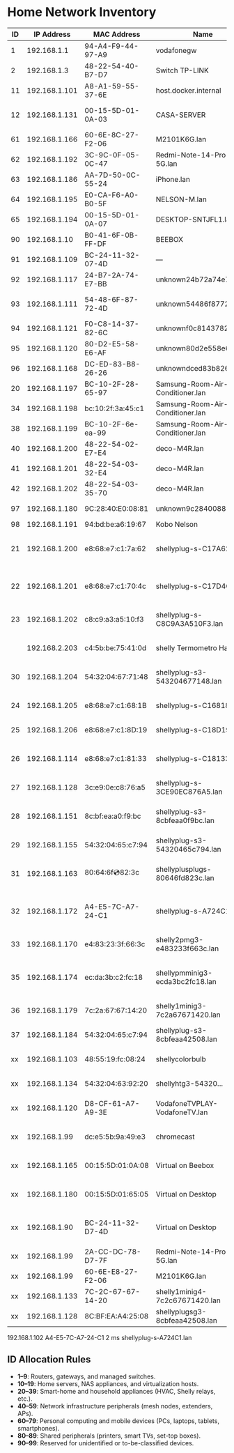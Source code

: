 # Home Network Inventory

| ID  | IP Address    | MAC Address       | Name                             | Connection | Device Type             | DHCP                 | Friendly Name                                             |
| --- | ------------- | ----------------- | -------------------------------- | ---------- | ----------------------- | -------------------- | --------------------------------------------------------- |
| 1   | 192.168.1.1   | 94-A4-F9-44-97-A9 | vodafonegw                       | LAN        | Router                  | Static               | Primary Gateway                                           |
| 2   | 192.168.1.3   | 48-22-54-40-B7-D7 | Switch TP-LINK                   | LAN        | Router/Access Point     | Static               | Core Switch                                               |
| 11  | 192.168.1.101 | A8-A1-59-55-37-6E | host.docker.internal             | LAN        | Home Server             | Unknown              | Escritorio Desktop                                        |
| 12  | 192.168.1.131 | 00-15-5D-01-0A-03 | CASA-SERVER                      | LAN        | Home Server             | Unknown              | Casa Server (Hyper-v Machine)                             |
| 61  | 192.168.1.166 | 60-6E-8C-27-F2-06 | M2101K6G.lan                     | WiFi       | Smartphone              | DHCP                 | Xiaomi Phone                                              |
| 62  | 192.168.1.192 | 3C-9C-0F-05-0C-47 | Redmi-Note-14-Pro-5G.lan         | WiFi       | Smartphone              | DHCP                 | Redmi Note 14 Pro                                         |
| 63  | 192.168.1.186 | AA-7D-50-0C-55-24 | iPhone.lan                       | WiFi       | Smartphone              | DHCP                 | iPhone                                                    |
| 64  | 192.168.1.195 | E0-CA-F6-A0-B0-5F | NELSON-M.lan                     | Unknown    | PC                      | Unknown              | Nelson PC                                                 |
| 65  | 192.168.1.194 | 00-15-5D-01-0A-07 | DESKTOP-SNTJFL1.lan              | Unknown    | PC                      | Unknown              | Desktop SNTJFL1                                           |
| 90  | 192.168.1.10  | B0-41-6F-0B-FF-DF | BEEBOX                           | Unknown    | Unknown                 | Unknown              | BeeBox                                                    |
| 91  | 192.168.1.109 | BC-24-11-32-07-4D | —                                | Unknown    | Unknown                 | Unknown              | Unknown BC241132074D                                      |
| 92  | 192.168.1.117 | 24-B7-2A-74-E7-BB | unknown24b72a74e7bb.lan          | Unknown    | Unknown                 | Unknown              | Philips Sala tv                                           |
| 93  | 192.168.1.111 | 54-48-6F-87-72-4D | unknown54486f87724d.lan          | Unknown    | Unknown                 | Unknown              | Xiaomi Air Purifier 3cEscritorio                          |
| 94  | 192.168.1.121 | F0-C8-14-37-82-6C | unknownf0c81437826c.lan          | Unknown    | Unknown                 | Unknown              | Xiaomi Vaccum mop 2s                                      |
| 95  | 192.168.1.120 | 80-D2-E5-58-E6-AF | unknown80d2e558e6af.lan          | Unknown    | Unknown                 | Unknown              | Nintendo Switch                                           |
| 96  | 192.168.1.168 | DC-ED-83-B8-26-26 | unknowndced83b82626.lan          | Unknown    | Unknown                 | Unknown              | Xiaomi Smart Food Feeder                                  |
| 20  | 192.168.1.197 | BC-10-2F-28-65-97 | Samsung-Room-Air-Conditioner.lan | WiFi       | Home Appliance          | DHCP/Static          | AC Living Room                                            |
| 34  | 192.168.1.198 | bc:10:2f:3a:45:c1 | Samsung-Room-Air-Conditioner.lan | WiFi       | Home Appliance          | Static               | AC Bedroom                                                |
| 38  | 192.168.1.199 | BC-10-2F-6e-ea-99 | Samsung-Room-Air-Conditioner.lan | WiFi       | Home Appliance          | Static               | AC Escritorio                                             |
| 40  | 192.168.1.200 | 48-22-54-02-E7-E4 | deco-M4R.lan                     | WiFi       | Mesh Access Point       | DHCP/Static          | Deco Node 1                                               |
| 41  | 192.168.1.201 | 48-22-54-03-32-E4 | deco-M4R.lan                     | WiFi       | Mesh Access Point       | DHCP/Static          | Deco Node 2                                               |
| 42  | 192.168.1.202 | 48-22-54-03-35-70 | deco-M4R.lan                     | WiFi       | Mesh Access Point       | DHCP/Static          | Deco Node 3                                               |
| 97  | 192.168.1.180 | 9C:28:40:E0:08:81 | unknown9c28400881.lan            | WiFi       | Home Appliance          | Static               | Mounsieur Cuisine Connect                                 |
| 98  | 192.168.1.191 | 94:bd:be:a6:19:67 | Kobo Nelson                      | WiFi       | PC / Kobo               | Static               | Kobo Nelson                                               |
| 21  | 192.168.1.200 | e8:68:e7:c1:7a:62 | shellyplug-s-C17A62.lan          | WiFi       | Home Appliance          | Static               | Shelly Plug Marquise Maquina Secar C17A62                 |
| 22  | 192.168.1.201 | e8:68:e7:c1:70:4c | shellyplug-s-C17D4C.lan          | WiFi       | Home Appliance          | Static               | Shelly Plug Cozinha Luz Bancada C17D4C                    |
| 23  | 192.168.1.202 | c8:c9:a3:a5:10:f3 | shellyplug-s-C8C9A3A510F3.lan    | WiFi       | Home Appliance          | DHCP                 | Shelly Plug Escritorio TV A510F3                          |
|     | 192.168.2.203 | c4:5b:be:75:41:0d | shelly Termometro Hall           | Wifi       | Home Appliance          | Static (device only) | Shelly H&T Hall 75410d                                    |
| 30  | 192.168.1.204 | 54:32:04:67:71:48 | shellyplug-s3-543204677148.lan   | WiFi       | Home Appliance          | Static (device only) | Shelly Plug Desumidificador Casa de Banho                 |
| 24  | 192.168.1.205 | e8:68:e7:c1:68:1B | shellyplug-s-C16818.lan          | WiFi       | Home Appliance          | Static (device only) | Shelly Plug Sala TV colunas                               |
| 25  | 192.168.1.206 | e8:68:e7:c1:8D:19 | shellyplug-s-C18D19.lan          | WiFi       | Home Appliance          | DHCP                 | Shelly Plug Sala TV TV                                    |
| 26  | 192.168.1.114 | e8:68:e7:c1:81:33 | shellyplug-s-C18133.lan          | WiFi       | Home Appliance          | DHCP                 | Shelly Plug Escritorio Contador C18133                    |
| 27  | 192.168.1.128 | 3c:e9:0e:c8:76:a5 | shellyplug-s-3CE90EC876A5.lan    | WiFi       | Home Appliance          | DHCP                 | Shelly Plug 3CE90E                                        |
| 28  | 192.168.1.151 | 8c:bf:ea:a0:f9:bc | shellyplug-s3-8cbfeaa0f9bc.lan   | WiFi       | Home Appliance          | DHCP                 | Shelly Plug Quarto Candeerio Marta F9BC                   |
| 29  | 192.168.1.155 | 54:32:04:65:c7:94 | shellyplug-s3-54320465c794.lan   | WiFi       | Home Appliance          | DHCP                 | Shelly Plug C794                                          |
| 31  | 192.168.1.163 | 80:64:6f:cd:82:3c | shellyplusplugs-80646fd823c.lan  | WiFi       | Home Appliance          | DHCP                 | Shelly Plus Plug Quarto Candeerio Nelson 823C             |
| 32  | 192.168.1.172 | A4-E5-7C-A7-24-C1 | shellyplug-s-A724C1.lan          | WiFi       | Home Appliance          | DHCP                 | Shelly Plug Escritorio Beeserver A724C1                   |
| 33  | 192.168.1.170 | e4:83:23:3f:66:3c | shelly2pmg3-e483233f663c.lan     | WiFi       | Home Appliance          | DHCP                 | Shelly 2PM G3 quarto Interruptor                          |
| 35  | 192.168.1.174 | ec:da:3b:c2:fc:18 | shellypmminig3-ecda3bc2fc18.lan  | WiFi       | Home Appliance          | DHCP                 | Shelly PM Mini G3 Cozinha Medidor Energia Ar Condicionado |
| 36  | 192.168.1.179 | 7c:2a:67:67:14:20 | shelly1minig3-7c2a67671420.lan   | WiFi       | Home Appliance          | DHCP                 | Shelly 1 Mini G3 Escritorio Interruptor                   |
| 37  | 192.168.1.184 | 54:32:04:65:c7:94 | shellyplug-s3-8cbfeaa42508.lan   | WiFi       | Home Appliance          | DHCP                 | Shelly Plug 42508                                         |
| xx  | 192.168.1.103 | 48:55:19:fc:08:24 | shellycolorbulb                  | WiFi       | Home Appliance          | DHCP                 | Shelly Color Bolb Escritorio SHCB-1                       |
| xx  | 192.168.1.134 | 54:32:04:63:92:20 | shellyhtg3-54320...              | WiFi       | Home Appliance          | DHCP                 | Shelly H&T 3 Quarto                                       |
| xx  | 192.168.1.120 | D8-CF-61-A7-A9-3E | VodafoneTVPLAY-VodafoneTV.lan    | WiFi       | Home Appliance / Box TV | DHCP                 | VodafoneTVPLAY Sala                                       |
| xx  | 192.168.1.99  | dc:e5:5b:9a:49:e3 | chromecast                       | WiFi       | Home Appliance / Box TV | DHCP                 | Chromecast Sala                                           |
| xx  | 192.168.1.165 | 00:15:5D:01:0A:08 | Virtual on Beebox                | LAN        | Virtual                 | Static (device only) | Escritorio Beebox Virtual (k0s)                           |
| xx  | 192.168.1.180 | 00:15:5D:01:65:05 | Virtual on Desktop               | LAN        | Virtual                 | Static (device only) | Escritorio Desktop Virtual (Opensenses)                   |
| xx  | 192.168.1.90  | BC-24-11-32-D7-4D | Virtual on Desktop               | LAN        | Virtual                 | Static (device only) | Escritorio Desktop Virtual (Opensense External)           |
| xx  | 192.168.1.99  | 2A-CC-DC-78-D7-7F | Redmi-Note-14-Pro-5G.lan         | WiFi       | Mobile                  | DHCP                 | Telemovel Marta                                           |
| xx  | 192.168.1.99  | 60-6E-E8-27-F2-06 | M2101K6G.lan                     | WiFi       | Mobile                  | DHCP                 | Telemovel Nelson                                          |
| xx  | 192.168.1.133 | 7C-2C-67-67-14-20 | shelly1minig4-7c2c67671420.lan   | WiFi       | Home Appliance          | DHCP                 | Shelly Mini g4 ??                                         |
| xx  | 192.168.1.128 | 8C:BF:EA:A4:25:08 | shellyplugsg3-8cbfeaa42508.lan   | WiFi       | Home Appliance          | DHCP                 | Shelly Plug S g3 ??                                       |

192.168.1.102 A4-E5-7C-A7-24-C1 2 ms shellyplug-s-A724C1.lan

## ID Allocation Rules

- **1–9**: Routers, gateways, and managed switches.
- **10–19**: Home servers, NAS appliances, and virtualization hosts.
- **20–39**: Smart-home and household appliances (HVAC, Shelly relays, etc.).
- **40–59**: Network infrastructure peripherals (mesh nodes, extenders, APs).
- **60–79**: Personal computing and mobile devices (PCs, laptops, tablets, smartphones).
- **80–89**: Shared peripherals (printers, smart TVs, set-top boxes).
- **90–99**: Reserved for unidentified or to-be-classified devices.
